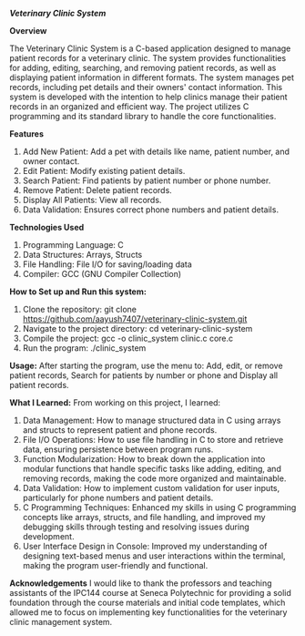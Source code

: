 ***Veterinary Clinic System***

**Overview**

The Veterinary Clinic System is a C-based application designed to manage patient records for a veterinary clinic. The system provides functionalities for adding, editing, searching, 
and removing patient records, as well as displaying patient information in different formats. The system manages pet records, including pet details and their owners' contact information.
This system is developed with the intention to help clinics manage their patient records in an organized and efficient way. The project utilizes C programming and its standard library 
to handle the core functionalities.

**Features**

1. Add New Patient: Add a pet with details like name, patient number, and owner contact.
2. Edit Patient: Modify existing patient details.
3. Search Patient: Find patients by patient number or phone number.
4. Remove Patient: Delete patient records.
5. Display All Patients: View all records.
6. Data Validation: Ensures correct phone numbers and patient details.

**Technologies Used**

1. Programming Language: C
2. Data Structures: Arrays, Structs
3. File Handling: File I/O for saving/loading data
4. Compiler: GCC (GNU Compiler Collection)

**How to Set up and Run this system:**

1. Clone the repository:
git clone https://github.com/aayush7407/veterinary-clinic-system.git
2. Navigate to the project directory:
cd veterinary-clinic-system
3. Compile the project:
gcc -o clinic_system clinic.c core.c
4. Run the program:
./clinic_system

**Usage:**
After starting the program, use the menu to: Add, edit, or remove patient records, Search for patients by number or phone and Display all patient records.


**What I Learned:**
From working on this project, I learned:

1. Data Management: How to manage structured data in C using arrays and structs to represent patient and phone records.
2. File I/O Operations: How to use file handling in C to store and retrieve data, ensuring persistence between program runs.
3. Function Modularization: How to break down the application into modular functions that handle specific tasks like adding, editing, and removing records, making the code more organized and maintainable.
4. Data Validation: How to implement custom validation for user inputs, particularly for phone numbers and patient details.
5. C Programming Techniques: Enhanced my skills in using C programming concepts like arrays, structs, and file handling, and improved my debugging skills through testing and resolving issues during development.
6. User Interface Design in Console: Improved my understanding of designing text-based menus and user interactions within the terminal, making the program user-friendly and functional.

**Acknowledgements**
I would like to thank the professors and teaching assistants of the IPC144 course at Seneca Polytechnic for providing a solid foundation through the course materials and initial code templates, 
which allowed me to focus on implementing key functionalities for the veterinary clinic management system.
